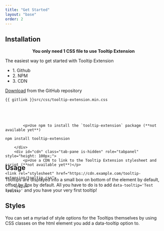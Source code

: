 ```yaml
---
title: "Get Started"
layout: "base"
order: 2
---
```


<h2 class="subtitle is-2 my-4">Installation</h2>

<center><strong>You only need 1 CSS file to use Tooltip Extension</strong></center>
<div data-pagefind-body>
<div class="panel mt-4">
    <p class="panel-heading">The easiest way to get started with Tooltip Extension</p>
        <div class="panel-tabs">
            <div class="tabs is-toggle is-boxed">
<ul class="mt-2">
    <li class="is-active" data-toggle="tab" data-target="#github" aria-selected="true"><a>1. Github</a></li>
    <li data-toggle="tab" data-target="#npm" aria-selected="false"><a>2. NPM</a></li>
    <li data-toggle="tab" data-target="#cdn" aria-selected="false"><a>3. CDN</a></li>
</ul>
            </div>
        </div>
    <div class="panel-block tab-content mt-2">
        <div id="github" class="tab-pane is-active" role="tabpanel" style="height: 100px;">        
            <p>
            <a href="https://github.com/versile2/Tooltip-CSS-dataset-Extension/tree/main/src/css" target="_blank">Download</a> from the GitHub repository</p>            
<pre class="language-html copy-to-clipboard "><code>{{ gitlink }}src/css/tooltip-extension.min.css</code></pre>
        </div>
        <div id="npm" class="tab-pane is-hidden" role="tabpanel" style="height: 100px;">

            <p>Use npm to install the `tooltip-extension` package (**not available yet**)

<pre class="language-bash copy-to-clipboard"><code>npm install tooltip-extension</code></pre>
        </div>
        <div id="cdn" class="tab-pane is-hidden" role="tabpanel" style="height: 100px;">
            <p>Use a CDN to link to the Tooltip Extension stylesheet and script (**not available yet**)</p>
<pre class="language-html copy-to-clipboard"><code>&lt;link rel="stylesheet" href="https://cdn.example.com/tooltip-extension/tooltip.css"&gt;</code></pre>
        </div>
    </div>    
</div>


<h2 class="subtitle is-3 mt-2 mb-4">Usage</h2>
<p>
    Tooltips are displayed into a small box on bottom of the element by default, offset by 8px by default. 
    All you have to do is to add <code data-tooltip="Test Tooltip">data-tooltip='Test Tooltip'</code>&nbsp;and you have your very first tooltip!
</p>

<h2 class="subtitle is-3 my-4">Styles</h2>
<p>
    You can set a myriad of style options for the Tooltips themselves by using CSS classes on the html element you add a data-tooltip option to.
</p>
</div>